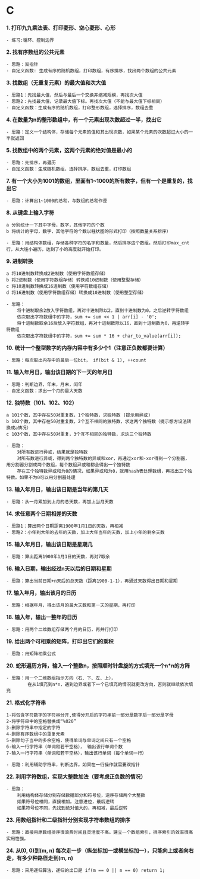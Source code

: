 # C
**1. 打印九九乘法表、打印菱形、空心菱形、心形**    
    
    - 练习:循环、控制边界


**2. 找有序数组的公共元素**  
    
    - 思路：双指针
    - 自定义函数: 生成有序的随机数组，打印数组，有序排序，找出两个数组的公共元素 


**3. 找数组（无重复元素）的最大值和次大值** 
    
    - 思路1：先找最大值，然后与最后一个交换并缩减规模，再找次大值
    - 思路2：先找最大值，记录最大值下标。再找次大值（不能与最大值下标相同） 
    - 自定义函数：生成有序的随机数组，打印整形数组，选择排序，数组去重


**4. 在数量为n的整形数组中，有一个元素出现次数超过一半，找出它**
    
    - 思路：定义一个结构体，存储每个元素的值和其出现次数，如果某个元素的次数超过大小的一半就返回


**5. 找数组中的两个元素，这两个元素的绝对值是最小的**
    
    - 思路：先排序，再遍历
    - 自定义函数：生成随机数组，选择排序，数组去重，打印数组


**7. 有一个大小为1001的数组，里面有1~1000的所有数字，但有一个是重复的，找出它**
    
    - 思路：计算出1~1000的总和，与数组的总和作差


**8. 从键盘上输入字符** 

    ​a 分别统计一下其中字母，数字，其他字符的个数
    ​b 将统计的字母，数字，其他字符的个数以柱状图的形式打印（按照数量关系排序）

    - 思路：用结构体数组，存储各种字符的名字和数量，然后排序这个数组。然后打印max_cnt行，从大往小遍历，达到了小的高度就开始打印。

**9. 进制转换** 

    ​a 将10进制数转换成2进制数（使用字符数组存储）
    ​b 将2进制数（使用字符数组存储）转换成10进制数（使用整型存储）
    ​c 将10进制数转换成16进制数（使用字符数组存储）
    ​d 将16进制数（使用字符数组存储）转换成10进制数（使用整型存储）

    - 思路： 
        将十进制取余2放入字符数组，再对十进制除以2，直到十进制数为0，之后逆转字符数组
        依次取出字符数组中的字符，sum += sum << 1 | arr[i] - '0'; 
        将十进制数取余16后放入字符数组，再对十进制数除以16，直到十进制数为0，再逆转字符数组
        依次取出字符数组中的字符，sum += sum * 16 + char_to_value(arr[i]);

**10. 统计一个整型数字的内存内容中有多少个1（注意正负数都要计算）**

    - 思路：每次取出内存中的最后一位bit， if(bit & 1), ++count

**11. 输入年月日，输出该日期的下一天的年月日**

    - 思路：判断边界，年末，月末，闰年
    - 自定义函数：求出一个月的最大天数

**12. 独特数（101、102、102）**

    ​a 101个数，其中存在50对重复数，1个独特数，求独特数 (提示用异或)
    b 102个数，其中存在50对重复数，2个互不相同的独特数，求这两个独特数（提示想方设法转换成a情况）
    ​c 103个数，其中存在50对重复，3个互不相同的独特数，求这三个独特数

    - 思路：
        对所有数进行异或，结果就是独特数
        对所有数进行异或，得到两个独特数的异或和xor，再通过xor和-xor得到一个分割器，用分割器分割成两个数组，每个数组异或和都会得出一个独特数
        存在三个独特数异或和为0的情况，如果异或和为0，就用hash表处理数组，再找出三个独特数。如果不为0可以用分割器处理

**13. 输入年月日，输出该日期是当年的第几天**

    - 思路：从一月累加到上月的总天数，再加上当月天数

**14. 求任意两个日期相差的天数**

    - 思路1：算出两个日期距离1900年1月1日的天数，再相减
    - 思路2：小年到大年的去年的天数，加上大年当年的天数，加上小年的剩余天数

**15. 输入年月日，输出该日期是星期几**

    - 思路：算出距离1900年1月1日的天数，再对7取余

**16. 输入日期，输出经过n天以后的日期和星期**

    - 思路：算出当前日期+n天后的总天数（距离1900-1-1），再通过天数得出日期和星期

**17. 输入年月，输出该月的日历**

    - 思路：根据年月，得出该月的最大天数和第一天的星期，再打印

**18. 输入年，输出一整年的日历**

    - 思路：用两个二维数组存储两个月的日历，再并行打印

**19. 给出两个可相乘的矩阵，打印出它们的乘积**

    - 思路：用矩阵相乘公式

**20. 蛇形遍历方阵，输入一个整数n，按照顺时针盘旋的方式填充一个n*n的方阵**

    - 思路：用一个二维数组指示方向（右、下、左、上），
            在从1填充到n*n，遇到边界或者下一个已填充的情况就更改方向，否则就继续依次填充

**21. 格式化字符串**

    1-将包含字符数字的字符串分开,使得分开后的字符串前一部分是数字后一部分是字母
    2-将字符串中的空格替换成“%020”
    3-删除字符串中指定的字符
    4-删除有序数组中的重复元素
    5-删除句子当中的多余空格，使得单词与单词之间只有一个空格
    6-输入一行字符串（单词和若干空格）， 输出该行单词个数
    7-输入一行字符串（单词和若干空格），输出该行单词（每个单词一行）

    - 思路：利用辅助字符串，判断边界。如果在一行操作就需要双指针

**22. 利用字符数组，实现大整数加法（要考虑正负数的情况）**

    - 思路：
        利用结构体存储分别存储数据部分和符号位，逆序存储两个大整数
        如果符号位相同，直接相加。注意进位，最后逆转
        如果符号位不同，先找到绝对值大的，再相减，最后逆转
    
    
**23. 用数组指针和二级指针分别实现字符串数组的排序**

    - 思路：直接用原数组排序很浪费时间且灵活度不高。建立一个数组索引，排序索引的效率很高实用性强。

**24. 从(0, 0)到(m, n) 每次走一步（纵坐标加一或横坐标加一），只能向上或者向右走，有多少种路径走到(m, n)**

    - 思路：采用递归算法，递归的出口是 if(m == 0 || n == 0) return 1;

